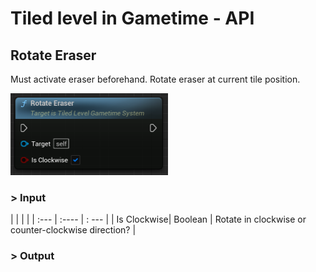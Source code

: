 # Tiled level in Gametime - API
## Rotate Eraser

Must activate eraser beforehand. Rotate eraser at current tile position.

<img src="https://raw.githubusercontent.com/even311379/TiledLevel/main/_media/GametimeAPI/RotateEraser.png" alt="drawing" width="50%"/>

### > Input
|             |         |       |
| :---        | :----   | : --- |
| Is Clockwise| Boolean | Rotate in clockwise or counter-clockwise direction? |

### > Output
